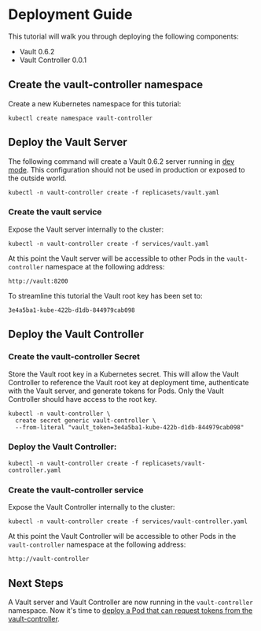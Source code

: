 # Deployment Guide

This tutorial will walk you through deploying the following components:

* Vault 0.6.2
* Vault Controller 0.0.1

## Create the vault-controller namespace

Create a new Kubernetes namespace for this tutorial: 

```
kubectl create namespace vault-controller
```

## Deploy the Vault Server

The following command will create a Vault 0.6.2 server running in [dev mode](https://www.vaultproject.io/intro/getting-started/dev-server.html). This configuration should not be used in production or exposed to the outside world.

```
kubectl -n vault-controller create -f replicasets/vault.yaml
```

### Create the vault service

Expose the Vault server internally to the cluster:

```
kubectl -n vault-controller create -f services/vault.yaml
```

At this point the Vault server will be accessible to other Pods in the `vault-controller` namespace at the following address:

```
http://vault:8200
```

To streamline this tutorial the Vault root key has been set to:

```
3e4a5ba1-kube-422b-d1db-844979cab098
```

## Deploy the Vault Controller

### Create the vault-controller Secret

Store the Vault root key in a Kubernetes secret. This will allow the Vault Controller to reference the Vault root key at deployment time, authenticate with the Vault server, and generate tokens for Pods. Only the Vault Controller should have access to the root key.

```
kubectl -n vault-controller \
  create secret generic vault-controller \
  --from-literal "vault_token=3e4a5ba1-kube-422b-d1db-844979cab098"
```

### Deploy the Vault Controller:

```
kubectl -n vault-controller create -f replicasets/vault-controller.yaml 
```

### Create the vault-controller service

Expose the Vault Controller internally to the cluster:

```
kubectl -n vault-controller create -f services/vault-controller.yaml
```

At this point the Vault Controller will be accessible to other Pods in the `vault-controller` namespace at the following address:

```
http://vault-controller
```

## Next Steps

A Vault server and Vault Controller are now running in the `vault-controller` namespace. Now it's time to [deploy a Pod that can request tokens from the vault-controller](example-usage.md).
